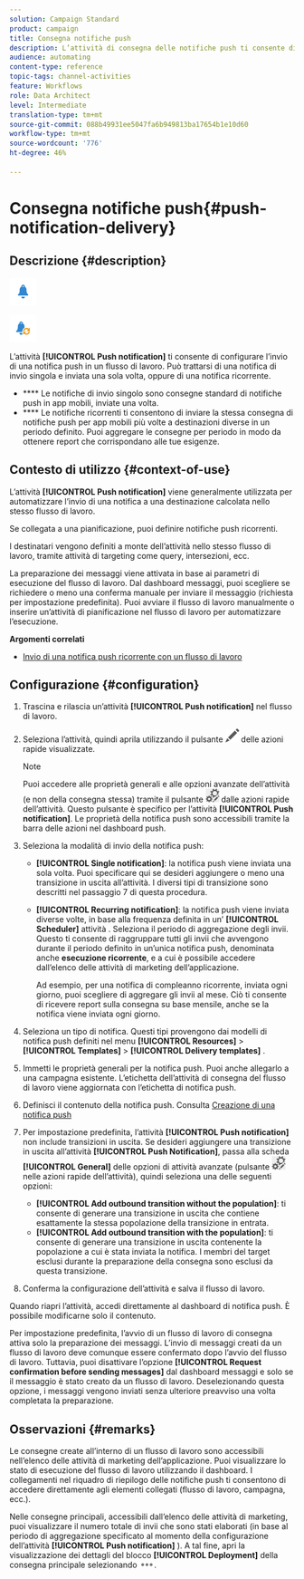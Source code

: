 ```yaml
---
solution: Campaign Standard
product: campaign
title: Consegna notifiche push
description: L’attività di consegna delle notifiche push ti consente di configurare l’invio di una notifica push singola o ricorrente in un flusso di lavoro.
audience: automating
content-type: reference
topic-tags: channel-activities
feature: Workflows
role: Data Architect
level: Intermediate
translation-type: tm+mt
source-git-commit: 088b49931ee5047fa6b949813ba17654b1e10d60
workflow-type: tm+mt
source-wordcount: '776'
ht-degree: 46%

---
```



# Consegna notifiche push{#push-notification-delivery}

## Descrizione {#description}

![](assets/push.png)

![](assets/recurrentpush.png)

L’attività **[!UICONTROL Push notification]** ti consente di configurare l’invio di una notifica push in un flusso di lavoro. Può trattarsi di una notifica di invio singola e inviata una sola volta, oppure di una notifica ricorrente.

* **** Le notifiche di invio singolo sono consegne standard di notifiche push in app mobili, inviate una volta.
* **** Le notifiche ricorrenti ti consentono di inviare la stessa consegna di notifiche push per app mobili più volte a destinazioni diverse in un periodo definito. Puoi aggregare le consegne per periodo in modo da ottenere report che corrispondano alle tue esigenze.

## Contesto di utilizzo {#context-of-use}

L’attività **[!UICONTROL Push notification]** viene generalmente utilizzata per automatizzare l’invio di una notifica a una destinazione calcolata nello stesso flusso di lavoro.

Se collegata a una pianificazione, puoi definire notifiche push ricorrenti.

I destinatari vengono definiti a monte dell’attività nello stesso flusso di lavoro, tramite attività di targeting come query, intersezioni, ecc.

La preparazione dei messaggi viene attivata in base ai parametri di esecuzione del flusso di lavoro. Dal dashboard messaggi, puoi scegliere se richiedere o meno una conferma manuale per inviare il messaggio (richiesta per impostazione predefinita). Puoi avviare il flusso di lavoro manualmente o inserire un’attività di pianificazione nel flusso di lavoro per automatizzare l’esecuzione.

**Argomenti correlati**

* [Invio di una notifica push ricorrente con un flusso di lavoro](../../automating/using/recurring-push-notifications.md)

## Configurazione {#configuration}

1. Trascina e rilascia un’attività **[!UICONTROL Push notification]** nel flusso di lavoro.
1. Seleziona l’attività, quindi aprila utilizzando il pulsante ![](assets/edit_darkgrey-24px.png) delle azioni rapide visualizzate.

   >[!NOTE]
   >
   >Puoi accedere alle proprietà generali e alle opzioni avanzate dell’attività (e non della consegna stessa) tramite il pulsante ![](assets/dlv_activity_params-24px.png) dalle azioni rapide dell’attività. Questo pulsante è specifico per l’attività **[!UICONTROL Push notification]**. Le proprietà della notifica push sono accessibili tramite la barra delle azioni nel dashboard push.

1. Seleziona la modalità di invio della notifica push:

   * **[!UICONTROL Single notification]**: la notifica push viene inviata una sola volta. Puoi specificare qui se desideri aggiungere o meno una transizione in uscita all’attività. I diversi tipi di transizione sono descritti nel passaggio 7 di questa procedura.
   * **[!UICONTROL Recurring notification]**: la notifica push viene inviata diverse volte, in base alla frequenza definita in un’ **[!UICONTROL Scheduler]** attività . Seleziona il periodo di aggregazione degli invii. Questo ti consente di raggruppare tutti gli invii che avvengono durante il periodo definito in un’unica notifica push, denominata anche **esecuzione ricorrente**, e a cui è possibile accedere dall’elenco delle attività di marketing dell’applicazione.

      Ad esempio, per una notifica di compleanno ricorrente, inviata ogni giorno, puoi scegliere di aggregare gli invii al mese. Ciò ti consente di ricevere report sulla consegna su base mensile, anche se la notifica viene inviata ogni giorno.

1. Seleziona un tipo di notifica. Questi tipi provengono dai modelli di notifica push definiti nel menu **[!UICONTROL Resources]** > **[!UICONTROL Templates]** > **[!UICONTROL Delivery templates]** .
1. Immetti le proprietà generali per la notifica push. Puoi anche allegarlo a una campagna esistente. L’etichetta dell’attività di consegna del flusso di lavoro viene aggiornata con l’etichetta di notifica push.
1. Definisci il contenuto della notifica push. Consulta [Creazione di una notifica push](../../channels/using/preparing-and-sending-a-push-notification.md)
1. Per impostazione predefinita, l’attività **[!UICONTROL Push notification]** non include transizioni in uscita. Se desideri aggiungere una transizione in uscita all’attività **[!UICONTROL Push Notification]**, passa alla scheda **[!UICONTROL General]** delle opzioni di attività avanzate (pulsante ![](assets/dlv_activity_params-24px.png) nelle azioni rapide dell’attività), quindi seleziona una delle seguenti opzioni:

   * **[!UICONTROL Add outbound transition without the population]**: ti consente di generare una transizione in uscita che contiene esattamente la stessa popolazione della transizione in entrata.
   * **[!UICONTROL Add outbound transition with the population]**: ti consente di generare una transizione in uscita contenente la popolazione a cui è stata inviata la notifica. I membri del target esclusi durante la preparazione della consegna sono esclusi da questa transizione.

1. Conferma la configurazione dell’attività e salva il flusso di lavoro.

Quando riapri l’attività, accedi direttamente al dashboard di notifica push. È possibile modificarne solo il contenuto.

Per impostazione predefinita, l’avvio di un flusso di lavoro di consegna attiva solo la preparazione dei messaggi. L’invio di messaggi creati da un flusso di lavoro deve comunque essere confermato dopo l’avvio del flusso di lavoro. Tuttavia, puoi disattivare l’opzione **[!UICONTROL Request confirmation before sending messages]** dal dashboard messaggi e solo se il messaggio è stato creato da un flusso di lavoro. Deselezionando questa opzione, i messaggi vengono inviati senza ulteriore preavviso una volta completata la preparazione.

## Osservazioni {#remarks}

Le consegne create all’interno di un flusso di lavoro sono accessibili nell’elenco delle attività di marketing dell’applicazione. Puoi visualizzare lo stato di esecuzione del flusso di lavoro utilizzando il dashboard. I collegamenti nel riquadro di riepilogo delle notifiche push ti consentono di accedere direttamente agli elementi collegati (flusso di lavoro, campagna, ecc.).

Nelle consegne principali, accessibili dall’elenco delle attività di marketing, puoi visualizzare il numero totale di invii che sono stati elaborati (in base al periodo di aggregazione specificato al momento della configurazione dell’attività **[!UICONTROL Push notification]** ). A tal fine, apri la visualizzazione dei dettagli del blocco **[!UICONTROL Deployment]** della consegna principale selezionando ![](assets/wkf_dlv_detail_button.png).
